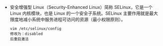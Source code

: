 - 安全增强型 Linux（Security-Enhanced Linux）简称 SELinux，它是一个 Linux 内核模块，也是 Linux 的一个安全子系统。SELinux 主要作用就是最大限度地减小系统中服务进程可访问的资源（最小权限原则）。

  ```
  vim /etc/selinux/config
  修改为：disabled
  后重启激活
  ```

  ​